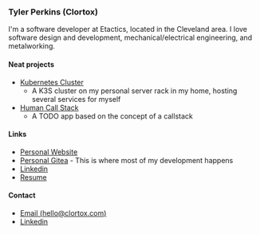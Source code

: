 ### Tyler Perkins (Clortox)

I'm a software developer at Etactics, located in the Cleveland area.
I love software design and development, mechanical/electrical engineering, and metalworking.

#### Neat projects

- [Kubernetes Cluster](https://git.clortox.com/Infrastructure/Gluttony-Cluster)
  - A K3S cluster on my personal server rack in my home, hosting several services for myself
- [Human Call Stack](https://git.clortox.com/tyler/HumanCallStack)
  - A TODO app based on the concept of a callstack

#### Links

- [Personal Website](https://tylerperkins.xyz)
- [Personal Gitea](https://git.clortox.com) - This is where most of my development happens
- [Linkedin](https://www.linkedin.com/in/tyler-perkins-xyz/)
- [Resume](https://s3.clortox.com/static-assets/Resume.pdf)

#### Contact

- [Email (hello@clortox.com)](mailto:hello@clortox.com)
- [Linkedin](https://www.linkedin.com/in/tyler-perkins-xyz/)
